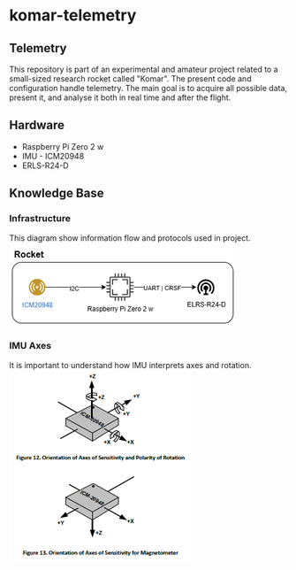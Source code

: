 # komar-telemetry

## Telemetry 
This repository is part of an experimental and amateur project related to a small-sized research rocket called "Komar". The present code and configuration handle telemetry. The main goal is to acquire all possible data, present it, and analyse it both in real time and after the flight.

## Hardware
- Raspberry Pi Zero 2 w
- IMU - ICM20948
- ERLS-R24-D

## Knowledge Base
### Infrastructure
This diagram show information flow and protocols used in project. </br> 
<img title="Diagram of telemetry infrastructe" src="/images/rocket-infra.png">

### IMU Axes
It is important to understand how IMU interprets axes and rotation. </br>
<img title="ICM20948 axes" src="/images/IMU-axis.png">

